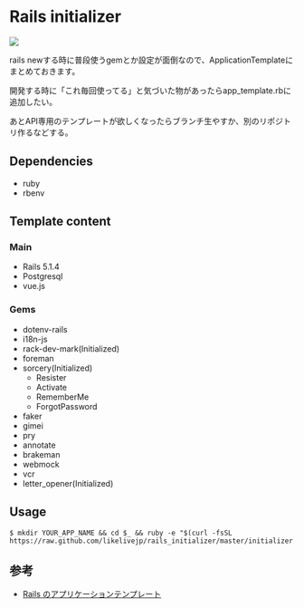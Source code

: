 # Rails initializer

![](https://img.shields.io/badge/Rails-5.1.4-red.svg?style=flat-square)

rails newする時に普段使うgemとか設定が面倒なので、ApplicationTemplateにまとめておきます。

開発する時に「これ毎回使ってる」と気づいた物があったらapp_template.rbに追加したい。

あとAPI専用のテンプレートが欲しくなったらブランチ生やすか、別のリポジトリ作るなどする。

## Dependencies

- ruby
- rbenv

## Template content

### Main

- Rails 5.1.4
- Postgresql
- vue.js

### Gems

- dotenv-rails
- i18n-js
- rack-dev-mark(Initialized)
- foreman
- sorcery(Initialized)
  - Resister
  - Activate
  - RememberMe
  - ForgotPassword
- faker
- gimei
- pry
- annotate
- brakeman
- webmock
- vcr
- letter_opener(Initialized)

## Usage

```
$ mkdir YOUR_APP_NAME && cd $_ && ruby -e "$(curl -fsSL https://raw.github.com/likelivejp/rails_initializer/master/initializer.sh)"
```
## 参考

- [Rails のアプリケーションテンプレート](https://railsguides.jp/rails_application_templates.html)
